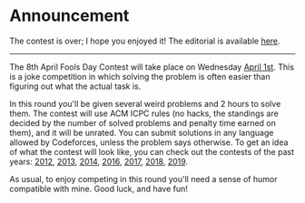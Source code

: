 # Announcement

The contest is over; I hope you enjoyed it! The editorial is available [here](Tutorial.md).

 

---

The 8th April Fools Day Contest will take place on Wednesday [April 1st](https://codeforces.com/https://www.timeanddate.com/worldclock/fixedtime.html?day=1&month=4&year=2020&hour=17&min=35&sec=0&p1=166). This is a joke competition in which solving the problem is often easier than figuring out what the actual task is.

In this round you'll be given several weird problems and 2 hours to solve them. The contest will use ACM ICPC rules (no hacks, the standings are decided by the number of solved problems and penalty time earned on them), and it will be unrated. You can submit solutions in any language allowed by Codeforces, unless the problem says otherwise. To get an idea of what the contest will look like, you can check out the contests of the past years: [2012](//codeforces.com/contest/171), [2013](//codeforces.com/contest/290), [2014](//codeforces.com/contest/409), [2016](//codeforces.com/contest/656), [2017](//codeforces.com/contest/784), [2018](//codeforces.com/contest/952), [2019](https://codeforces.com/contest/1145).

As usual, to enjoy competing in this round you'll need a sense of humor compatible with mine. Good luck, and have fun!

